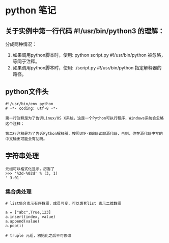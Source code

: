 # python 笔记

## 关于实例中第一行代码  #!/usr/bin/python3 的理解：

分成两种情况：

1. 如果调用python脚本时，使用: python script.py 
#!/usr/bin/python 被忽略，等同于注释。
2. 如果调用python脚本时，使用: ./script.py 
#!/usr/bin/python 指定解释器的路径。


## python文件头

```
#!/usr/bin/env python
# -*- coding: utf-8 -*-

第一行注释是为了告诉Linux/OS X系统，这是一个Python可执行程序，Windows系统会忽略这个注释；

第二行注释是为了告诉Python解释器，按照UTF-8编码读取源代码，否则，你在源代码中写的中文输出可能会有乱码。
```

## 字符串处理

```
元组可以格式化显示，厉害了
>>> '%2d-%02d' % (3, 1)
' 3-01'
```
### 集合类处理
```
# list集合表示有序数组，成员可变，可以嵌套list 表示二维数组

a = ["abc",True,123]
a.insert(index, value)
a.append(value)
a.pop(i)

# truple 元组，初始化之后不可修改



```
